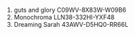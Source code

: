 1. guts and glory
C09WV-8X83W-W09B6
2. Monochroma
LLN38-332HI-YXF48
3. Dreaming Sarah
43AWV-D5HQ0-RR66L
